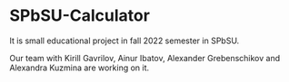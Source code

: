 # SPbSU-Calculator
It is small educational project in fall 2022 semester in SPbSU.

Our team with Kirill Gavrilov, Ainur Ibatov, Alexander Grebenschikov and Alexandra Kuzmina are working on it.